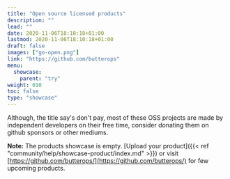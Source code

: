 ```yaml
---
title: "Open source licensed products"
description: ""
lead: ""
date: 2020-11-06T18:10:18+01:00
lastmod: 2020-11-06T18:10:18+01:00
draft: false
images: ["go-open.png"]
link: "https://github.com/butterops"
menu:
  showcase:
    parent: "try"
weight: 010
toc: false
type: "showcase"
---
```


Although, the title say's don't pay, most of these OSS projects are made by independent developers on their free time, consider donating them on github sponsors or other mediums.

**Note:** The products showcase is empty. [Upload your product]({{< ref "community/help/showcase-product/index.md" >}}) or visit [https://github.com/butterops/](https://github.com/butterops/) for few upcoming products. 